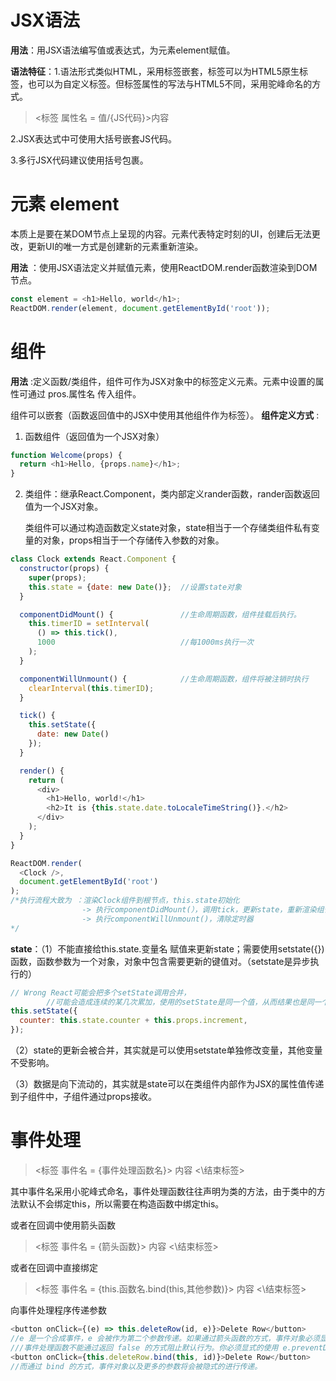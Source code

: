 # JSX语法
__用法__：用JSX语法编写值或表达式，为元素element赋值。

__语法特征__：1.语法形式类似HTML，采用标签嵌套，标签可以为HTML5原生标签，也可以为自定义标签。但标签属性的写法与HTML5不同，采用驼峰命名的方式。
> <标签 属性名 = 值/{JS代码}>内容

2.JSX表达式中可使用大括号嵌套JS代码。

3.多行JSX代码建议使用括号包裹。

# 元素 element
本质上是要在某DOM节点上呈现的内容。元素代表特定时刻的UI，创建后无法更改，更新UI的唯一方式是创建新的元素重新渲染。

__用法__ ：使用JSX语法定义并赋值元素，使用ReactDOM.render函数渲染到DOM节点。
```js
const element = <h1>Hello, world</h1>;
ReactDOM.render(element, document.getElementById('root'));
```

# 组件

__用法__ :定义函数/类组件，组件可作为JSX对象中的标签定义元素。元素中设置的属性可通过 pros.属性名 传入组件。

组件可以嵌套（函数返回值中的JSX中使用其他组件作为标签）。
__组件定义方式__ :
1. 函数组件（返回值为一个JSX对象）
```js
function Welcome(props) {
  return <h1>Hello, {props.name}</h1>;
}
```
2. 类组件：继承React.Component，类内部定义rander函数，rander函数返回值为一个JSX对象。

    类组件可以通过构造函数定义state对象，state相当于一个存储类组件私有变量的对象，props相当于一个存储传入参数的对象。

```js
class Clock extends React.Component {
  constructor(props) {
    super(props);
    this.state = {date: new Date()};  //设置state对象
  }

  componentDidMount() {               //生命周期函数，组件挂载后执行。
    this.timerID = setInterval(
      () => this.tick(),
      1000                            //每1000ms执行一次
    );
  }

  componentWillUnmount() {            //生命周期函数，组件将被注销时执行
    clearInterval(this.timerID);
  }

  tick() {
    this.setState({
      date: new Date()
    });
  }

  render() {
    return (
      <div>
        <h1>Hello, world!</h1>
        <h2>It is {this.state.date.toLocaleTimeString()}.</h2>
      </div>
    );
  }
}

ReactDOM.render(
  <Clock />,
  document.getElementById('root')
);
/*执行流程大致为 ：渲染Clock组件到根节点，this.state初始化 
                -> 执行componentDidMount(），调用tick，更新state，重新渲染组件
                -> 执行componentWillUnmount()，清除定时器
*/
```
__state__：（1）不能直接给this.state.变量名 赋值来更新state；需要使用setstate({})函数，函数参数为一个对象，对象中包含需要更新的键值对。（setstate是异步执行的）
```js
// Wrong React可能会把多个setState调用合并，
        //可能会造成连续的某几次累加，使用的setState是同一个值，从而结果也是同一个值。
this.setState({
  counter: this.state.counter + this.props.increment,
});
```
（2）state的更新会被合并，其实就是可以使用setstate单独修改变量，其他变量不受影响。

（3）数据是向下流动的，其实就是state可以在类组件内部作为JSX的属性值传递到子组件中，子组件通过props接收。
# 事件处理
> <标签 事件名 = {事件处理函数名}> 内容 <\结束标签>

其中事件名采用小驼峰式命名，事件处理函数往往声明为类的方法，由于类中的方法默认不会绑定this，所以需要在构造函数中绑定this。

或者在回调中使用箭头函数
> <标签 事件名 = {箭头函数}> 内容 <\结束标签>

或者在回调中直接绑定
> <标签 事件名 = {this.函数名.bind(this,其他参数)}> 内容 <\结束标签>

向事件处理程序传递参数

```js
<button onClick={(e) => this.deleteRow(id, e)}>Delete Row</button>
//e 是一个合成事件，e 会被作为第二个参数传递。如果通过箭头函数的方式，事件对象必须显式的进行传递。
///事件处理函数不能通过返回 false 的方式阻止默认行为。你必须显式的使用 e.preventDefault。
<button onClick={this.deleteRow.bind(this, id)}>Delete Row</button>
//而通过 bind 的方式，事件对象以及更多的参数将会被隐式的进行传递。
```